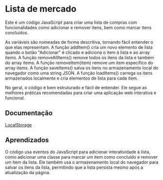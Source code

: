 
# Lista de mercado

Este é um código JavaScript para criar uma lista de compras com funcionalidades como adicionar e remover itens, bem como marcar itens concluídos.

As variáveis são nomeadas de forma descritiva, tornando fácil entender o que elas representam. A função addItem() cria um novo elemento de lista quando o botão "Adicionar" é clicado e adiciona o item à lista e ao array items. A função removeAllItems() remove todos os itens da lista e também do array items. A função removeItem(item) remove um item específico do array items. A função saveItems() salva os itens no armazenamento local do navegador como uma string JSON. A função loadItems() carrega os itens armazenados localmente e cria elementos de lista para cada item.

No geral, o código é bem estruturado e fácil de entender. Ele segue as melhores práticas recomendadas para criar uma aplicação web interativa e funcional.


## Documentação

[LocalStorage](https://www.w3schools.com/jsref/prop_win_localstorage.asp)


## Aprendizados

O código usa eventos do JavaScript para adicionar interatividade à lista, como adicionar uma classe para marcar um item como concluído e remover um item da lista. Ele também usa o armazenamento local do navegador para salvar os itens da lista, permitindo que a lista persista mesmo após a atualização da página.

